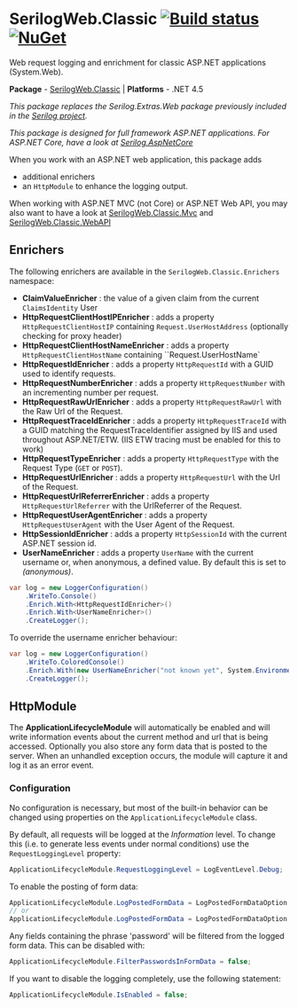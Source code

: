 # SerilogWeb.Classic [![Build status](https://ci.appveyor.com/api/projects/status/lpf4kdc7su3l67be?svg=true)](https://ci.appveyor.com/project/serilog-web/classic) [![NuGet](https://img.shields.io/nuget/v/SerilogWeb.Classic.svg)](https://www.nuget.org/packages/serilogweb.classic)

Web request logging and enrichment for classic ASP.NET applications (System.Web).

**Package** - [SerilogWeb.Classic](http://nuget.org/packages/serilogweb.classic)
| **Platforms** - .NET 4.5

_This package replaces the Serilog.Extras.Web package previously included in the [Serilog project](https://github.com/serilog/serilog)._

_This package is designed for full framework ASP.NET applications. For ASP.NET Core, have a look at [Serilog.AspNetCore](https://github.com/serilog/serilog-aspnetcore)_

When you work with an ASP.NET web application, this package adds 
- additional enrichers 
- an `HttpModule` to enhance the logging output. 

When working with ASP.NET MVC (not Core) or ASP.NET Web API, you may also want to have a look at [SerilogWeb.Classic.Mvc](https://github.com/serilog-web/classic-mvc) and [SerilogWeb.Classic.WebAPI](https://github.com/serilog-web/classic-webapi)

## Enrichers
The following enrichers are available in the `SerilogWeb.Classic.Enrichers` namespace:

*  **ClaimValueEnricher** : the value of a given claim from the current `ClaimsIdentity` User
*  **HttpRequestClientHostIPEnricher** : adds a property `HttpRequestClientHostIP` containing  `Request.UserHostAddress` (optionally checking for proxy header)
*  **HttpRequestClientHostNameEnricher** : adds a property `HttpRequestClientHostName` containing  ``Request.UserHostName`
*  **HttpRequestIdEnricher** : adds a property `HttpRequestId` with a GUID used to identify requests.
*  **HttpRequestNumberEnricher** : adds a property `HttpRequestNumber` with an incrementing number per request.
*  **HttpRequestRawUrlEnricher** : adds a property `HttpRequestRawUrl` with the Raw Url of the Request.
*  **HttpRequestTraceIdEnricher** : adds a property `HttpRequestTraceId` with a GUID matching the RequestTraceIdentifier assigned by IIS and used throughout ASP.NET/ETW. (IIS ETW tracing must be enabled for this to work)
*  **HttpRequestTypeEnricher** : adds a property `HttpRequestType` with the Request Type (`GET` or `POST`).
*  **HttpRequestUrlEnricher** : adds a property `HttpRequestUrl` with the Url of the Request.
*  **HttpRequestUrlReferrerEnricher** : adds a property `HttpRequestUrlReferrer` with the UrlReferrer of the Request.
*  **HttpRequestUserAgentEnricher** : adds a property `HttpRequestUserAgent` with the User Agent of the Request.
*  **HttpSessionIdEnricher** : adds a property `HttpSessionId` with the current ASP.NET session id.
*  **UserNameEnricher** : adds a property `UserName` with the current username or, when anonymous, a defined value. By default this is set to _(anonymous)_.


```csharp
var log = new LoggerConfiguration()
    .WriteTo.Console()
    .Enrich.With<HttpRequestIdEnricher>()
    .Enrich.With<UserNameEnricher>()
    .CreateLogger();
```

To override the username enricher behaviour:

```csharp
var log = new LoggerConfiguration()
    .WriteTo.ColoredConsole()
    .Enrich.With(new UserNameEnricher("not known yet", System.Environment.UserName))
    .CreateLogger();
```

## HttpModule
The **ApplicationLifecycleModule** will automatically be enabled and will write information events about the current method and url that is being accessed. Optionally you also store any form data that is posted to the server. When an unhandled exception occurs, the module will capture it and log it as an error event.

### Configuration

No configuration is necessary, but most of the built-in behavior can be changed using properties on the `ApplicationLifecycleModule` class.

By default, all requests will be logged at the _Information_ level. To change this (i.e. to generate less events under normal conditions) use the `RequestLoggingLevel` property:

```csharp
ApplicationLifecycleModule.RequestLoggingLevel = LogEventLevel.Debug;
```

To enable the posting of form data:

```csharp
ApplicationLifecycleModule.LogPostedFormData = LogPostedFormDataOption.Always;
// or
ApplicationLifecycleModule.LogPostedFormData = LogPostedFormDataOption.OnlyOnError;
```

Any fields containing the phrase 'password' will be filtered from the logged form data.  This can be disabled with:

```csharp
ApplicationLifecycleModule.FilterPasswordsInFormData = false;
```

If you want to disable the logging completely, use the following statement:

```csharp
ApplicationLifecycleModule.IsEnabled = false;
```
